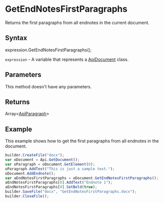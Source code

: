 # GetEndNotesFirstParagraphs

Returns the first paragraphs from all endnotes in the current document.

## Syntax

expression.GetEndNotesFirstParagraphs();

`expression` - A variable that represents a [ApiDocument](../ApiDocument.md) class.

## Parameters

This method doesn't have any parameters.

## Returns

Array<[ApiParagraph](../../ApiParagraph/ApiParagraph.md)>

## Example

This example shows how to get the first paragraphs from all endnotes in the document.

```javascript
builder.CreateFile("docx");
var oDocument = Api.GetDocument();
var oParagraph = oDocument.GetElement(0); 
oParagraph.AddText("This is just a sample text.");
oDocument.AddEndnote();
var aEndNotesFirstParagraphs = oDocument.GetEndNotesFirstParagraphs();
aEndNotesFirstParagraphs[0].AddText("Endnote 1");
aEndNotesFirstParagraphs[0].SetBold(true);
builder.SaveFile("docx", "GetEndNotesFirstParagraphs.docx");
builder.CloseFile();
```